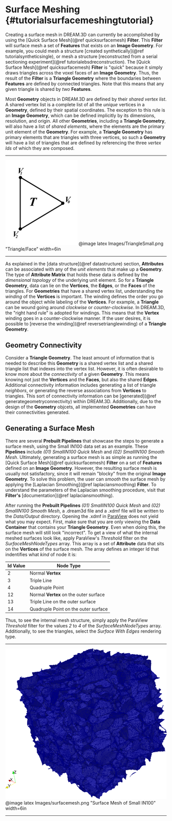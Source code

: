 Surface Meshing {#tutorialsurfacemeshingtutorial}
========

Creating a surface mesh in DREAM.3D can currently be accomplished by using the [Quick Surface Mesh](@ref quicksurfacemesh) **Filter**. This **Filter** will surface mesh a set of **Features** that exists on an **Image Geometry**. For example, you could mesh a structure [created synthetically](@ref tutorialsyntheticsingle), or mesh a structure [reconstructed from a serial sectioning experiment](@ref tutorialebsdreconstruction). The [Quick Surface Mesh](@ref quicksurfacemesh) **Filter** is "quick" because it simply draws triangles across the voxel faces of an **Image Geometry**.  Thus, the result of the **Filter** is a **Triangle Geometry** where the boundaries between **Features** are defined by connected triangles. Note that this means that any given triangle is shared by _two_ **Features**.

Most **Geometry** objects in DREAM.3D are defined by their _shared vertex list_. A shared vertex list is a complete list of all the _unique_ vertices in a **Geometry**, defined by their spatial coordinates. The exception to this rule is an **Image Geometry**, which can be defined implicitly by its dimensions, resolution, and origin. All other **Geometries**, including a **Triangle Geometry**, will also have a list of _shared elements_, where the elements are the primary unit element of the **Geometry**. For example, a **Triangle Geometry** has primary elements that are triangles with three vertices, so such a **Geometry** will have a list of triangles that are defined by referencing the three _vertex Ids_ of which they are composed. 

-------------------

![Triangle/Face](Images/TriangleSmall.png)
@image latex Images/TriangleSmall.png "Triangle/Face" width=6in

-------------------

As explained in the [data structure](@ref datastructure) section, **Attributes** can be associated with any of the _unit elements_ that make up a **Geometry**. The type of **Attribute Matrix** that holds these data is defined by the _dimensional topology_ of the underlying unit element. So for a **Triangle Geometry**, data can lie on the **Vertices**, the **Edges**, or the **Faces** of the triangles. For **Geometries** that have a shared vertex list, understanding the _winding_ of the **Vertices** is important. The winding defines the order you go around the object while labeling of the **Vertices**. For example, a **Triangle** can be wound going around _clockwise_ or _counter-clockwise_. In DREAM.3D, the "right hand rule" is adopted for windings. This means that the **Vertex** winding goes in a counter-clockwise manner. If the user desires, it is possible to [reverse the winding](@ref reversetrianglewinding) of a **Triangle Geometry**.

## Geometry Connectivity ##
Consider a **Triangle Geometry**. The least amount of information that is needed to describe this **Geometry** is a shared vertex list and a shared triangle list that indexes into the vertex list. However, it is often desirable to know more about the _connectivity_ of a given **Geometry**. This means knowing not just the **Vertices** and the **Faces**, but also the shared **Edges**. Additional connectivity information includes generating a list of triangle _neighbors_, or generating the reverse associations from **Vertices** to triangles. This sort of connectivity information can be [generated](@ref generategeometryconnectivity) within DREAM.3D. Additionally, due to the design of the **Geometry** objcets, all implemented **Geometries** can have their connectivities generated.


## Generating a Surface Mesh ##
There are several **Prebuilt Pipelines** that showcase the steps to generate a surface mesh, using the Small IN100 data set as an example. These **Pipelines** include <i>(01) SmallIN100 Quick Mesh</i> and <i>(02) SmallIN100 Smooth Mesh</i>. Ultimately, generating a surface mesh is as simple as running the [Quick Surface Mesh](@ref quicksurfacemesh) **Filter** on a set of **Features** defined on an **Image Geometry**. However, the resulting surface mesh is usually not satisfactory, since it will remain "blocky" from the original **Image Geometry**. To solve this problem, the user can _smooth_ the surface mesh by applying the [Laplacian Smoothing](@ref laplaciansmoothing) **Filter**. To understand the parameters of the Laplacian smoothing procedure, visit that **Filter's** [documentation](@ref laplaciansmoothing).

After running the **Prebuilt Pipelines** <i>(01) SmallIN100 Quick Mesh</i> and <i>(02) SmallIN100 Smooth Mesh</i>, a .dream3d file and a .xdmf file will be written to the _Data/Output_ directory. Opening the .xdmf in [ParaView](http://www.paraview.org) does not yield what you may expect. First, make sure that you are only viewing the **Data Container** that contains your **Triangle Geometry**. Even when doing this, the surface mesh will still look "incorrect". To get a view of what the internal meshed surfaces look like, apply ParaView's *Threshold* filter on the *SurfaceMeshNodeTypes* array. This array is a set of **Attribute** data that sits on the **Vertices** of the surface mesh. The array defines an integer Id that indentifies what _kind_ of node it is:

| Id Value | Node Type |
|----------|-----------|
| 2 | Normal **Vertex** |
| 3 | Triple Line |
| 4 | Quadruple Point |
| 12 | Normal **Vertex** on the outer surface |
| 13 | Triple Line on the outer surface |
| 14 | Quadruple Point on the outer surface |

Thus, to see the internal mesh structure, simply apply the ParaView *Threshold* filter for the values _2_ to _4_ of the _SurfaceMeshNodeTypes_ array. Additionally, to see the triangles, select the _Surface With Edges_ rendering type.

-------------------

![Surface Mesh of Small IN100](Images/SurfaceMesh.png)
@image latex Images/surfacemesh.png "Surface Mesh of Small IN100" width=6in

-------------------
